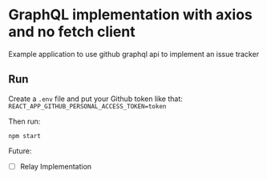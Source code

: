 # GraphQL implementation with axios and no fetch client

Example application to use github graphql api to implement an issue tracker

## Run

Create a `.env` file and put your Github token like that: `REACT_APP_GITHUB_PERSONAL_ACCESS_TOKEN=token`

Then run: 

`npm start`

Future:

- [ ] Relay Implementation